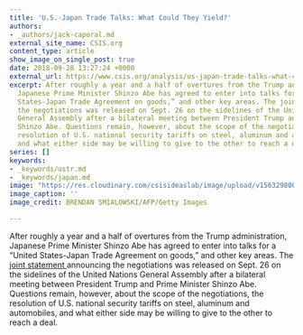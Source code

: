 ```yaml
---
title: 'U.S.-Japan Trade Talks: What Could They Yield?'
authors:
- _authors/jack-caporal.md
external_site_name: CSIS.org
content_type: article
show_image_on_single_post: true
date: 2018-09-28 13:27:24 +0000
external_url: https://www.csis.org/analysis/us-japan-trade-talks-what-could-they-yield
excerpt: After roughly a year and a half of overtures from the Trump administration,
  Japanese Prime Minister Shinzo Abe has agreed to enter into talks for a “United
  States-Japan Trade Agreement on goods,” and other key areas. The joint statement announcing
  the negotiations was released on Sept. 26 on the sidelines of the United Nations
  General Assembly after a bilateral meeting between President Trump and Prime Minister
  Shinzo Abe. Questions remain, however, about the scope of the negotiations, the
  resolution of U.S. national security tariffs on steel, aluminum and automobiles,
  and what either side may be willing to give to the other to reach a deal.
series: []
keywords:
- _keywords/ustr.md
- _keywords/japan.md
image: "https://res.cloudinary.com/csisideaslab/image/upload/v1563298002/trade-guys/180928_UNGA-compressor.jpg"
image_caption: ''
image_credit: BRENDAN SMIALOWSKI/AFP/Getty Images

---
```

After roughly a year and a half of overtures from the Trump administration, Japanese Prime Minister Shinzo Abe has agreed to enter into talks for a “United States-Japan Trade Agreement on goods,” and other key areas. The [joint statement ](https://www.whitehouse.gov/briefings-statements/joint-statement-united-states-japan/)announcing the negotiations was released on Sept. 26 on the sidelines of the United Nations General Assembly after a bilateral meeting between President Trump and Prime Minister Shinzo Abe. Questions remain, however, about the scope of the negotiations, the resolution of U.S. national security tariffs on steel, aluminum and automobiles, and what either side may be willing to give to the other to reach a deal.